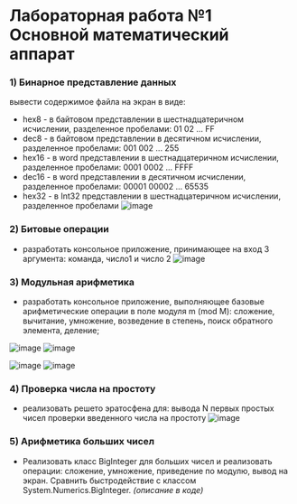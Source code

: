 # Лабораторная работа №1 Основной математический аппарат

### 1) Бинарное представление данных
вывести содержимое файла на экран в виде:
- hex8 - в байтовом представлении в шестнадцатеричном исчислении, разделенное пробелами: 01 02 ... FF
- dec8 - в байтовом представлении в десятичном исчислении, разделенное пробелами: 001 002 ... 255
- hex16 - в word представлении в шестнадцатеричном исчислении, разделенное пробелами: 0001 0002 ... FFFF
- dec16 - в word представлении в десятичном исчислении, разделенное пробелами: 00001 00002 ... 65535
- hex32 - в Int32 представлении в шестнадцатеричном исчислении, разделенное пробелами
![image](https://github.com/Onaylidar/MAiSABPO/assets/148227153/bc5ed77c-47ad-453f-acc7-2beb124e35a0)

### 2) Битовые операции
- разработать консольное приложение, принимающее на вход 3 аргумента: команда, число1 и число 2
![image](https://github.com/Onaylidar/MAiSABPO/assets/148227153/46b587e3-ee9c-48c9-970e-844a62f9df6a)

### 3) Модульная арифметика
- разработать консольное приложение, выполняющее базовые арифметические операции в поле модуля m (mod M): сложение, вычитание, умножение, возведение в степень, поиск обратного элемента, деление;

![image](https://github.com/Onaylidar/MAiSABPO/assets/148227153/4a80a79a-caf7-4932-a99e-c892ae66a048) ![image](https://github.com/Onaylidar/MAiSABPO/assets/148227153/e0c1b386-a6b2-420b-8e26-5969f6478539)

![image](https://github.com/Onaylidar/MAiSABPO/assets/148227153/59ffc3f9-f70f-44d1-a5a5-b04544cf4786) ![image](https://github.com/Onaylidar/MAiSABPO/assets/148227153/6eff8ade-3fc8-475f-ab43-020c17b1838a)

### 4) Проверка числа на простоту
- реализовать решето эратосфена для: вывода N первых простых чисел проверки введенного числа на простоту
![image](https://github.com/Onaylidar/MAiSABPO/assets/148227153/ea09a8f8-95a9-42a0-9991-f18a5860f410)

### 5) Арифметика больших чисел
- Реализовать класс BigInteger для больших чисел и реализовать операции: сложение, умножение, приведение по модулю, вывод на экран. Сравнить быстродействие с классом System.Numerics.BigInteger.
*(описание в коде)*
